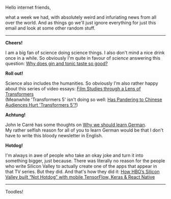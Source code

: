 Hello internet friends,

what a week we had, with absolutely weird and infuriating news from all over the world. And as things go we'll just ignore everything for just this email and look at some other random stuff.

---

**Cheers!**

I am a big fan of science doing science things. I also don't mind a nice drink once in a while. So obviously I'm quite in favour of *science* answering this question: [Why does gin and tonic taste so good?](https://qz.com/677700/why-does-gin-and-tonic-taste-so-good/)

**Roll out!**

Science also includes the humanities. So obviously I'm also rather happy about this series of video essays: [Film Studies through a Lens of Transformers](https://www.youtube.com/playlist?list=PLJGOq3JclTH8J73o2Z4VMaSYZDNG3xeZ7)  
(Meanwhile 'Transformers 5' isn't doing so well: [Has Pandering to Chinese Audiences Hurt 'Transformers 5'?](http://www.hollywoodreporter.com/heat-vision/transformers-last-knight-has-pandering-chinese-audiences-hurt-transformers-5-1016926))

**Achtung!**

John le Carré has some thoughts on [Why we should learn German](https://www.theguardian.com/education/2017/jul/02/why-we-should-learn-german-john-le-carre).  
My rather selfish reason for all of you to learn German would be that I don't have to write this bloody newsletter in English.

**Hotdog!**

I'm always in awe of people who take an okay joke and turn it into something bigger, just because. There was literally no reason for the people who write Silicon Valley to actually create one of the apps that appear in that TV series. But they did. And that's how they did it: [How HBO’s Silicon Valley built “Not Hotdog” with mobile TensorFlow, Keras & React Native](https://hackernoon.com/how-hbos-silicon-valley-built-not-hotdog-with-mobile-tensorflow-keras-react-native-ef03260747f3)

---

Toodles!